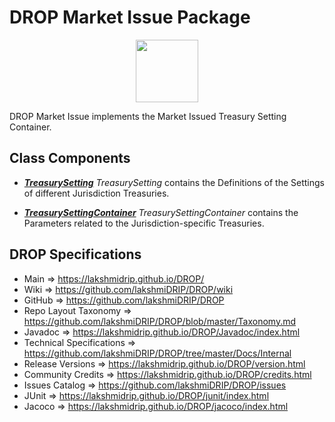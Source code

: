 # DROP Market Issue Package

<p align="center"><img src="https://github.com/lakshmiDRIP/DROP/blob/master/DRIP_Logo.gif?raw=true" width="100"></p>

DROP Market Issue implements the Market Issued Treasury Setting Container.


## Class Components

 * [***TreasurySetting***](https://github.com/lakshmiDRIP/DROP/tree/master/src/main/java/org/drip/market/issue/TreasurySetting.java)
 <i>TreasurySetting</i> contains the Definitions of the Settings of different Jurisdiction Treasuries.

 * [***TreasurySettingContainer***](https://github.com/lakshmiDRIP/DROP/tree/master/src/main/java/org/drip/market/issue/TreasurySettingContainer.java)
 <i>TreasurySettingContainer</i> contains the Parameters related to the Jurisdiction-specific Treasuries.


## DROP Specifications

 * Main                     => https://lakshmidrip.github.io/DROP/
 * Wiki                     => https://github.com/lakshmiDRIP/DROP/wiki
 * GitHub                   => https://github.com/lakshmiDRIP/DROP
 * Repo Layout Taxonomy     => https://github.com/lakshmiDRIP/DROP/blob/master/Taxonomy.md
 * Javadoc                  => https://lakshmidrip.github.io/DROP/Javadoc/index.html
 * Technical Specifications => https://github.com/lakshmiDRIP/DROP/tree/master/Docs/Internal
 * Release Versions         => https://lakshmidrip.github.io/DROP/version.html
 * Community Credits        => https://lakshmidrip.github.io/DROP/credits.html
 * Issues Catalog           => https://github.com/lakshmiDRIP/DROP/issues
 * JUnit                    => https://lakshmidrip.github.io/DROP/junit/index.html
 * Jacoco                   => https://lakshmidrip.github.io/DROP/jacoco/index.html
